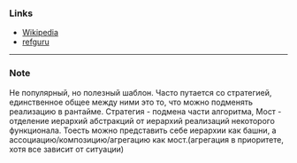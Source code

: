 ﻿### Links
* [Wikipedia](https://ru.wikipedia.org/wiki/%D0%9C%D0%BE%D1%81%D1%82_(%D1%88%D0%B0%D0%B1%D0%BB%D0%BE%D0%BD_%D0%BF%D1%80%D0%BE%D0%B5%D0%BA%D1%82%D0%B8%D1%80%D0%BE%D0%B2%D0%B0%D0%BD%D0%B8%D1%8F))
* [refguru](https://refactoring.guru/ru/design-patterns/bridge)
---
### Note
Не популярный, но полезный шаблон. Часто путается со стратегией, единственное общее между ними это то, что можно подменять реализацию в рантайме. Стратегия - подмена части алгоритма, Мост - отделение иерархий абстракций от иерархий реализаций некоторого функционала. Тоесть можно представить себе иерархии как башни, а ассоциацию/композицию/агрегацию как мост.(агрегация в приоритете, хотя все зависит от ситуации)

